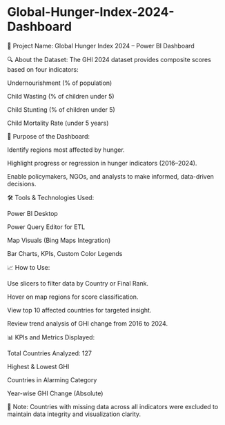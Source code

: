 # Global-Hunger-Index-2024-Dashboard

📌 Project Name:
Global Hunger Index 2024 – Power BI Dashboard

🔍 About the Dataset:
The GHI 2024 dataset provides composite scores based on four indicators:

Undernourishment (% of population)

Child Wasting (% of children under 5)

Child Stunting (% of children under 5)

Child Mortality Rate (under 5 years)

🎯 Purpose of the Dashboard:

Identify regions most affected by hunger.

Highlight progress or regression in hunger indicators (2016–2024).

Enable policymakers, NGOs, and analysts to make informed, data-driven decisions.

🛠️ Tools & Technologies Used:

Power BI Desktop

Power Query Editor for ETL

Map Visuals (Bing Maps Integration)

Bar Charts, KPIs, Custom Color Legends

📈 How to Use:

Use slicers to filter data by Country or Final Rank.

Hover on map regions for score classification.

View top 10 affected countries for targeted insight.

Review trend analysis of GHI change from 2016 to 2024.

📊 KPIs and Metrics Displayed:

Total Countries Analyzed: 127

Highest & Lowest GHI

Countries in Alarming Category

Year-wise GHI Change (Absolute)

📝 Note:
Countries with missing data across all indicators were excluded to maintain data integrity and visualization clarity.
